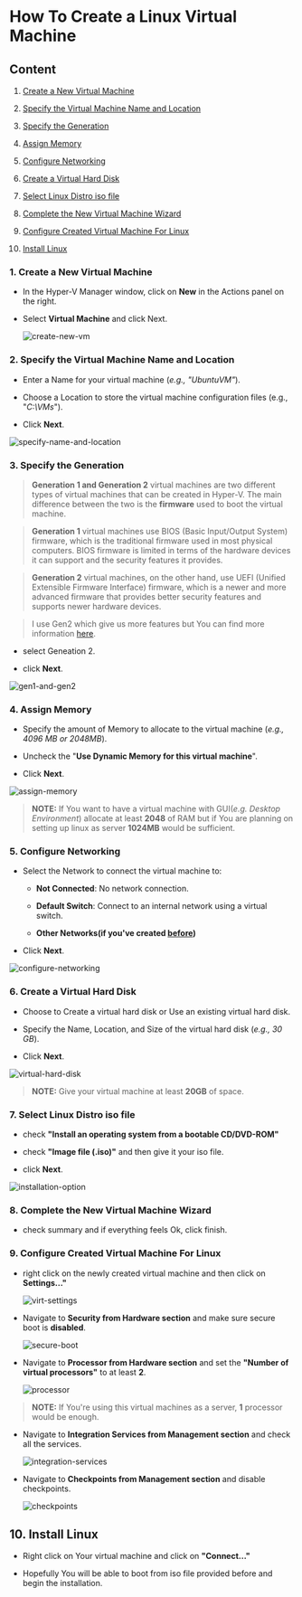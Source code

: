 # How To Create a Linux Virtual Machine

## Content
1. [Create a New Virtual Machine](#1-create-a-new-virtual-machine)
2. [Specify the Virtual Machine Name and Location](#2-specify-the-virtual-machine-name-and-location)
3. [Specify the Generation](#3-specify-the-generation)
4. [Assign Memory](#4-assign-memory)
5. [Configure Networking](#5-configure-networking)
6. [Create a Virtual Hard Disk](#6-create-a-virtual-hard-disk)
7. [Select Linux Distro iso file](#7-select-linux-distro-iso-file)
8. [Complete the New Virtual Machine Wizard](#8-complete-the-new-virtual-machine-wizard)
9. [Configure Created Virtual Machine For Linux](#9-configure-created-virtual-machine-for-linux)

10. [Install Linux](#10-install-linux)
### 1. Create a New Virtual Machine

* In the Hyper-V Manager window, click on **New** in the Actions panel on the right.

* Select **Virtual Machine** and click Next.

    ![create-new-vm](./images/VirtWiz01.PNG)

### 2. Specify the Virtual Machine Name and Location

* Enter a Name for your virtual machine (*e.g., "UbuntuVM"*).

* Choose a Location to store the virtual machine configuration files (e.g., "*C:\VMs*").

* Click **Next**.

![specify-name-and-location](./images/virtWiz02.png)

### 3. Specify the Generation
> **Generation 1 and Generation 2** virtual machines are two different types of virtual machines that can be created in Hyper-V. The main difference between the two is the **firmware** used to boot the virtual machine.

> **Generation 1** virtual machines use BIOS (Basic Input/Output System) firmware, which is the traditional firmware used in most physical computers. BIOS firmware is limited in terms of the hardware devices it can support and the security features it provides.

> **Generation 2** virtual machines, on the other hand, use UEFI (Unified Extensible Firmware Interface) firmware, which is a newer and more advanced firmware that provides better security features and supports newer hardware devices.

> I use Gen2 which give us more features but You can find more information [here](https://learn.microsoft.com/en-us/windows-server/virtualization/hyper-v/plan/should-i-create-a-generation-1-or-2-virtual-machine-in-hyper-v).
* select Geneation 2.

* click **Next**.

![gen1-and-gen2](./images/VirtWiz03.PNG)

### 4. Assign Memory
* Specify the amount of Memory to allocate to the virtual machine (*e.g., 4096 MB or 2048MB*).

* Uncheck the "**Use Dynamic Memory for this virtual machine**".

* Click **Next**.

![assign-memory](./images/VirtWiz04.PNG)

> **NOTE:** If You want to have a virtual machine with GUI(*e.g. Desktop Environment*) allocate at least **2048** of RAM but if You are planning on setting up  linux as server **1024MB** would be sufficient.

### 5. Configure Networking

* Select the Network to connect the virtual machine to:

    * **Not Connected**: No network connection.

    * **Default Switch**: Connect to an internal network using a virtual switch.

    * **Other Networks(if you've created [before](../enable-hyper-v/README.md#5-create-an-external-virtual-switch))**

* Click **Next**.

![configure-networking](./images/VirtWiz05.PNG)

### 6. Create a Virtual Hard Disk

* Choose to Create a virtual hard disk or Use an existing virtual hard disk.

* Specify the Name, Location, and Size of the virtual hard disk (*e.g., 30 GB*).

* Click **Next**.

![virtual-hard-disk](./images/VirtWiz06.PNG)
> **NOTE:** Give your virtual machine at least **20GB** of space.

### 7. Select Linux Distro iso file

* check **"Install an operating system from a bootable CD/DVD-ROM"**

* check **"Image file (.iso)"** and then give it your iso file.

* click **Next**.

![installation-option](./images/VirtWiz07.PNG)

### 8. Complete the New Virtual Machine Wizard

* check summary and if everything feels Ok, click finish.

### 9. Configure Created Virtual Machine For Linux

* right click on the newly created virtual machine and then click on **Settings..."**

    ![virt-settings](./images/VirtSetting01.PNG)

* Navigate to **Security from Hardware section** and make sure secure boot is **disabled**.

    ![secure-boot](./images/VirtSetting02.PNG)

* Navigate to **Processor from Hardware section** and set the **"Number of virtual processors"** to at least **2**.

    ![processor](./images/VirtSetting03.PNG)

> **NOTE:** If You're using this virtual machines as a server, **1** processor would be enough.

* Navigate to **Integration Services from Management section** and check all the services.

    ![integration-services](./images/VirtSetting04.PNG)

*  Navigate to **Checkpoints from Management section** and disable checkpoints.

    ![checkpoints](./images/VirtSetting05.PNG)


## 10. Install Linux

* Right click on Your virtual machine and click on **"Connect..."**

* Hopefully You will be able to boot from iso file provided before and begin the installation.
